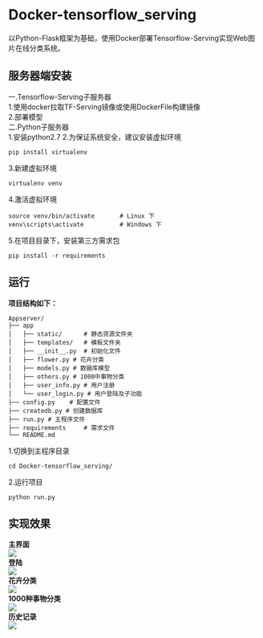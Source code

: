 # Docker-tensorflow_serving
以Python-Flask框架为基础，使用Docker部署Tensorflow-Serving实现Web图片在线分类系统。
## 服务器端安装
一.Tensorflow-Serving子服务器  
1.使用docker拉取TF-Serving镜像或使用DockerFile构建镜像    
2.部署模型  
二.Python子服务器  
1.安装python2.7
2.为保证系统安全，建议安装虚拟环境  
```
pip install virtualenv
```  
3.新建虚拟环境  
```
virtualenv venv
```    
4.激活虚拟环境
```
source venv/bin/activate       # Linux 下
venv\scripts\activate          # Windows 下
```  
5.在项目目录下，安装第三方需求包  
```
pip install -r requirements
```
## 运行
**项目结构如下：**
```
Appserver/
├── app
│   ├── static/      # 静态资源文件夹
│   ├── templates/   # 模板文件夹
│   ├── __init__.py  # 初始化文件
│   ├── flower.py # 花卉分类
│   ├── models.py # 数据库模型
│   ├── others.py # 1000中事物分类
│   ├── user_info.py # 用户注册
│   └── user_login.py # 用户登陆及子功能
├── config.py    # 配置文件
├── createdb.py # 创建数据库
├── run.py # 主程序文件
├── requirements     # 需求文件
└── README.md
```
1.切换到主程序目录  
```
cd Docker-tensorflow_serving/
```  
2.运行项目  
```
python run.py
```
## 实现效果
**主界面**  
![](app/showimg/home.png)  
**登陆**  
![](app/showimg/login.png)  
**花卉分类**  
![](app/showimg/flower.png)  
**1000种事物分类**  
![](app/showimg/pre_info.png)  
**历史记录**  
![](app/showimg/history.png)  